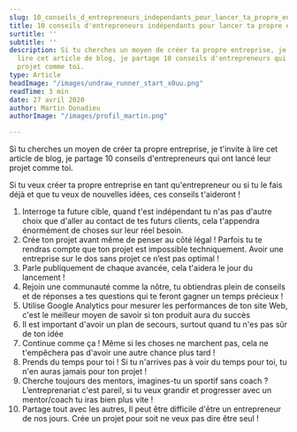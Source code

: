 ```yaml
---
slug: 10_conseils_d_entrepreneurs_independants_pour_lancer_ta_propre_entreprise
title: 10 conseils d'entrepreneurs indépendants pour lancer ta propre entreprise
surtitle: ''
subtitle: ''
description: Si tu cherches un moyen de créer ta propre entreprise, je t'invite à
  lire cet article de blog, je partage 10 conseils d'entrepreneurs qui ont lancé leur
  projet comme toi.
type: Article
headImage: "/images/undraw_runner_start_x0uu.png"
readTime: 3 min
date: 27 avril 2020
author: Martin Donadieu
authorImage: "/images/profil_martin.png"

---
```

Si tu cherches un moyen de créer ta propre entreprise, je t'invite à lire cet article de blog, je partage 10 conseils d'entrepreneurs qui ont lancé leur projet comme toi.

Si tu veux créer ta propre entreprise en tant qu'entrepreneur ou si tu le fais déjà et que tu veux de nouvelles idées, ces conseils t'aideront !

 1. Interroge ta future cible, quand t'est indépendant tu n'as pas d'autre choix que d'aller au contact de tes futurs clients, cela t'appendra énormément de choses sur leur réel besoin.
 2. Crée ton projet avant même de penser au côté légal ! Parfois tu te rendras compte que ton projet est impossible techniquement. Avoir une entreprise sur le dos sans projet ce n’est pas optimal !
 3. Parle publiquement de chaque avancée, cela t'aidera le jour du lancement !
 4. Rejoin une communauté comme la nôtre, tu obtiendras plein de conseils et de réponses a tes questions qui te feront gagner un temps précieux !
 5. Utilise Google Analytics pour mesurer les performances de ton site Web, c'est le meilleur moyen de savoir si ton produit aura du succès
 6. Il est important d'avoir un plan de secours, surtout quand tu n'es pas sûr de ton idée
 7. Continue comme ça ! Même si les choses ne marchent pas, cela ne t'empêchera pas d'avoir une autre chance plus tard !
 8. Prends du temps pour toi ! Si tu n'arrives pas à voir du temps pour toi, tu n'en auras jamais pour ton projet !
 9. Cherche toujours des mentors, imagines-tu un sportif sans coach ? L’entreprenariat c'est pareil, si tu veux grandir et progresser avec un mentor/coach tu iras bien plus vite !
10. Partage tout avec les autres, Il peut être difficile d'être un entrepreneur de nos jours. Crée un projet pour soit ne veux pas dire être seul !